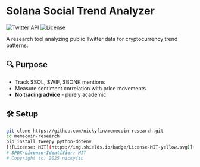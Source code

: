 # Solana Social Trend Analyzer

![Twitter API](https://img.shields.io/badge/Twitter_API-Read_Only-blue) 
![License](https://img.shields.io/badge/License-MIT-green)

A research tool analyzing public Twitter data for cryptocurrency trend patterns.

## 🔍 Purpose
- Track $SOL, $WIF, $BONK mentions
- Measure sentiment correlation with price movements
- **No trading advice** - purely academic

## 🛠️ Setup
```bash
git clone https://github.com/nickyfin/memecoin-research.git
cd memecoin-research
pip install tweepy python-dotenv
[![License: MIT](https://img.shields.io/badge/License-MIT-yellow.svg)](https://opensource.org/licenses/MIT)
# SPDX-License-Identifier: MIT
# Copyright (c) 2025 nickyfin
